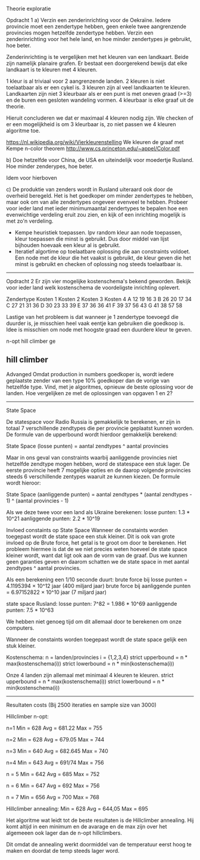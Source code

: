 
Theorie exploratie

Opdracht 1
a) Verzin een zenderinrichting voor de Oekraïne. Iedere provincie moet een zendertype hebben, geen enkele twee aangrenzende provincies mogen hetzelfde zendertype hebben. Verzin een zenderinrichting voor het hele land, en hoe minder zendertypes je gebruikt, hoe beter.

Zenderinrichting is te vergelijken met het kleuren van een landkaart. Beide zijn namelijk planaire grafen. Er bestaat een doorgerekend bewijs dat elke landkaart is te kleuren met 4 kleuren.

1 kleur is al triviaal voor 2 aangrenzende landen.
2 kleuren is niet toelaatbaar als er een cykel is.
3 kleuren zijn al veel landkaarten te kleuren. Landkaarten zijn niet 3 kleurbaar als er een punt is met oneven graad (>=3) en de buren een gesloten wandeling vormen.
4 kleurbaar is elke graaf uit de theorie.

Hieruit concluderen we dat er maximaal 4 kleuren nodig zijn. We checken of er een mogelijkheid is om 3 kleurbaar is, zo niet passen we 4 kleuren algoritme toe.

https://nl.wikipedia.org/wiki/Vierkleurenstelling
We kleuren de graaf met Kempe n-color theorem http://www.cs.princeton.edu/~appel/Color.pdf


b) Doe hetzelfde voor China, de USA en uiteindelijk voor moedertje Rusland. Hoe minder zenderypes, hoe beter.

Idem voor hierboven

c) De produktie van zenders wordt in Rusland uiteraard ook door de overheid beregeld. Het is het goedkoper om minder zendertypes te hebben, maar ook om van alle zendertypes ongeveer evenveel te hebben. Probeer voor ieder land met ieder minimumaantal zendertypes te bepalen hoe een evenwichtige verdeling eruit zou zien, en kijk of een inrichting mogelijk is met zo'n verdeling.

- Kempe heuristiek toepassen. Ipv random kleur aan node toepassen, kleur toepassen die minst is gebruikt. Dus door middel van lijst bijhouden hoevaak een kleur al is gebruikt.
- Iteratief algortime op toelaatbare oplossing die aan constraints voldoet. Een node met de kleur die het vaakst is gebruikt, de kleur geven die het minst is gebruikt en checken of oplossing nog steeds toelaatbaar is.

----------------------------------------------------------------------------------------------------------------------------------------------

Opdracht 2
Er zijn vier mogelijke kostenschema's bekend geworden. Bekijk voor ieder land welk kostenschema de voordeligste inrichting oplevert.

Zendertype	Kosten 1	Kosten 2	Kosten 3	Kosten 4
    A      	  12	     19	       16	        3
    B	        26	     20	       17	       34
    C 	      27	     21	       31	       36
    D	        30	     23	       33	       39
    E	        37	     36	       36	       41
    F	        39	     37	       56	       43
    G	        41	     38	       57	       58


Lastige van het probleem is dat wanneer je 1 zendertype toevoegd die duurder is, je misschien heel vaak eentje kan gebruiken die goedkoop is.
Idee is misschien om node met hoogste graad een duurdere kleur te geven.

n-opt hill climber ge

hill climber
----------------------------------------------------------------------------------------------------------------------------------------------

Advanged
Omdat production in numbers goedkoper is, wordt iedere geplaatste zender van een type 10% goedkoper dan de vorige van hetzelfde type. Vind, met je algoritmes, opnieuw de beste oplossing voor de landen. Hoe vergelijken ze met de oplossingen van opgaven 1 en 2?

----------------------------------------------------------------------------------------------------------------------------------------------

State Space

De statespace voor Radio Russia is gemakkelijk te berekenen, er zijn in totaal 7 verschillende zendtypes die per provincie geplaatst kunnen worden. De formule van de upperbound wordt hierdoor gemakkelijk berekend:

State Space (losse punten) = aantal zendtypes ^ aantal provincies

Maar in ons geval van constraints waarbij aanliggende provincies niet hetzelfde zendtype mogen hebben, word de statespace een stuk lager. De eerste provincie heeft 7 mogelijke opties en de daarop volgende provincies steeds 6 verschillende zentypes waaruit ze kunnen kiezen. De  formule wordt hieroor:

State Space (aanliggende punten) =  aantal zendtypes * (aantal zendtypes - 1) ^ (aantal provincies - 1)

Als we deze twee voor een land als Ukraine berekenen:
losse punten: 1.3 * 10^21
aanliggende punten: 2.2 * 10^19

Invloed constaints op State Space
Wanneer de constaints worden toegepast wordt de state space een stuk kleiner.
Dit is ook van grote invloed op de Brute force, het getal is te groot om door te berekenen. Het probleem hiermee is dat de we niet precies weten hoeveel de state space kleiner wordt, want dat ligt ook aan de vorm van de graaf. Dus we kunnen geen garanties geven en daarom schatten we de state space in met aantal zendtypes ^ aantal provincies.

Als een berekening een 1/10 seconde duurt:
brute force bij losse punten = 4.1195394 × 10^12 jaar (400 miljard jaar)
brute force bij aanliggende punten = 6.97152822 × 10^10 jaar (7 miljard jaar)


state space Rusland:
losse punten: 7^82 = 1.986 * 10^69
aanliggende punten: 7.5 * 10^63

We hebben niet genoeg tijd om dit allemaal door te berekenen om onze computers.

Wanneer de constaints worden toegepast wordt de state space gelijk een stuk kleiner.

Kostenschema:
n = landen/provincies
i = {1,2,3,4}
strict upperbound = n * max(kostenschema(i))
strict lowerbound = n * min(kostenschema(i))

Onze 4 landen zijn allemaal met minimaal 4 kleuren te kleuren.
strict upperbound = n * max(kostenschema(i))
strict lowerbound = n * min(kostenschema(i))



---------------------------------------------------------------------------------------------------------------------------------------------

Resultaten costs (Bij 2500 iteraties en sample size van 3000)

Hillclimber n-opt:          

n=1
Min = 628
Avg = 681.22
Max = 755

n=2
Min = 628
Avg = 679.05
Max = 744

n=3
Min = 640
Avg = 682.645
Max = 740

n=4
Min = 643
Avg = 691/74
Max = 756

n = 5
Min =  642
Avg = 685
Max = 752

n = 6
Min = 647
Avg = 692
Max = 756

n = 7
Min = 656
Avg = 700
Max = 768



Hillclimber annealing:
Min = 628
Avg = 644,05
Max = 695

Het algoritme wat leidt tot de beste resultaten is de Hillclimber annealing. Hij komt altijd in een minimum en de avarage en de max zijn over het algemeeen ook lager dan de n-opt hillclimbers.

Dit omdat de annealing werkt doormiddel van de temperatuur eerst hoog te maken en doordat de temp steeds lager word.
